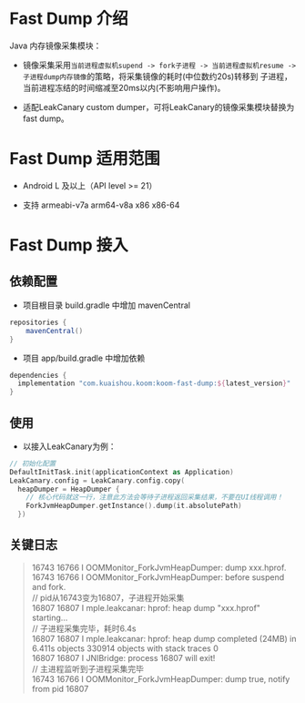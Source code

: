 # Fast Dump 介绍

Java 内存镜像采集模块：

- 镜像采集采用`当前进程虚拟机supend -> fork子进程 -> 当前进程虚拟机resume -> 子进程dump内存镜像`的策略，将采集镜像的耗时(中位数约20s)转移到
  子进程，当前进程冻结的时间缩减至20ms以内(不影响用户操作)。

- 适配LeakCanary custom dumper，可将LeakCanary的镜像采集模块替换为fast dump。

# Fast Dump 适用范围

- Android L 及以上（API level >= 21）

- 支持 armeabi-v7a arm64-v8a x86 x86-64

# Fast Dump 接入

## 依赖配置
- 项目根目录 build.gradle 中增加 mavenCentral
```groovy
repositories {
    mavenCentral()
}
```
- 项目 app/build.gradle 中增加依赖
```groovy
dependencies {
  implementation "com.kuaishou.koom:koom-fast-dump:${latest_version}"
}
```

## 使用

- 以接入LeakCanary为例：

```kotlin
// 初始化配置
DefaultInitTask.init(applicationContext as Application)
LeakCanary.config = LeakCanary.config.copy(
  heapDumper = HeapDumper {
    // 核心代码就这一行，注意此方法会等待子进程返回采集结果，不要在UI线程调用！
    ForkJvmHeapDumper.getInstance().dump(it.absolutePath)
  })
```
## 关键日志

> 16743 16766 I OOMMonitor_ForkJvmHeapDumper: dump xxx.hprof. <br>
> 16743 16766 I OOMMonitor_ForkJvmHeapDumper: before suspend and fork. <br>
> // pid从16743变为16807，子进程开始采集 <br>
> 16807 16807 I mple.leakcanar: hprof: heap dump "xxx.hprof" starting... <br>
> // 子进程采集完毕，耗时6.4s <br>
> 16807 16807 I mple.leakcanar: hprof: heap dump completed (24MB) in 6.411s objects 330914 objects with stack traces 0 <br>
> 16807 16807 I JNIBridge: process 16807 will exit! <br>
> // 主进程监听到子进程采集完毕 <br>
> 16743 16766 I OOMMonitor_ForkJvmHeapDumper: dump true, notify from pid 16807 <br>